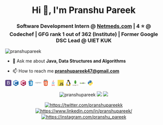 <h1 align="center">Hi 👋, I'm Pranshu Pareek</h1>
<h3 align="center">Software Development Intern @ <a href="https://netmeds.com">Netmeds.com</a> | 4 ⭐ @ Codechef | GFG rank 1 out of 362 (Institute) | Former Google DSC Lead @ UIET KUK</h3>

<p align="left"> <img src="https://komarev.com/ghpvc/?username=pranshupareek&color=green&style=flat-square" alt="pranshupareek" /> </p>

- 💬 Ask me about **Java, Data Structures and Algorithms**

- 📫 How to reach me **pranshupareek47@gmail.com**

<p align="left">
  <img src="https://raw.githubusercontent.com/devicons/devicon/master/icons/bootstrap/bootstrap-plain.svg" alt="bootstrap" width="20" height="20"/>
  <img src="https://raw.githubusercontent.com/devicons/devicon/master/icons/c/c-original.svg" alt="c" width="20" height="20"/> 
  <img src="https://raw.githubusercontent.com/devicons/devicon/master/icons/cplusplus/cplusplus-original.svg" alt="cplusplus" width="20" height="20"/> 
  <img src="https://raw.githubusercontent.com/devicons/devicon/master/icons/css3/css3-original-wordmark.svg" alt="css3" width="20" height="20"/> 
  <img src="https://raw.githubusercontent.com/devicons/devicon/master/icons/express/express-original-wordmark.svg" alt="express" width="20" height="20"/>
  <img src="https://raw.githubusercontent.com/devicons/devicon/master/icons/html5/html5-original-wordmark.svg" alt="html5" width="20" height="20"/> 
  <img src="https://raw.githubusercontent.com/devicons/devicon/master/icons/java/java-original-wordmark.svg" alt="java" width="20" height="20"/> 
  <img src="https://raw.githubusercontent.com/devicons/devicon/master/icons/javascript/javascript-original.svg" alt="javascript" width="20" height="20"/> 
  <img src="https://raw.githubusercontent.com/devicons/devicon/master/icons/linux/linux-original.svg" alt="linux" width="20" height="20"/> 
  <img src="https://raw.githubusercontent.com/devicons/devicon/master/icons/mongodb/mongodb-original-wordmark.svg" alt="mongodb" width="20" height="20"/> 
  <img src="https://raw.githubusercontent.com/devicons/devicon/master/icons/nodejs/nodejs-original-wordmark.svg" alt="nodejs" width="20" height="20"/> 
  <img src="https://raw.githubusercontent.com/devicons/devicon/master/icons/python/python-original.svg" alt="python" width="20" height="20"/> 
</p>
<p align="center"> 
  <img src="https://github-readme-stats.vercel.app/api?username=pranshupareek&show_icons=true&count_private=true" alt="pranshupareek"/> 
  <img src="https://github-readme-stats.vercel.app/api/top-langs/?username=pranshupareek">
  <img src="https://github-readme-streak-stats.herokuapp.com/?user=pranshupareek">
</p>

<p align="center">
<a href="https://twitter.com/pranshupareekk" target="blank"><img align="center" src="https://cdn.jsdelivr.net/npm/simple-icons@3.0.1/icons/twitter.svg" alt="https://twitter.com/pranshupareekk" height="20" width="20" /></a>
<a href="https://www.linkedin.com/in/pranshupareek/" target="blank"><img align="center" src="https://cdn.jsdelivr.net/npm/simple-icons@3.0.1/icons/linkedin.svg" alt="https://www.linkedin.com/in/pranshupareek/" height="20" width="20" /></a>
<a href="https://instagram.com/pranshu_pareek" target="blank"><img align="center" src="https://cdn.jsdelivr.net/npm/simple-icons@3.0.1/icons/instagram.svg" alt="https://instagram.com/pranshu_pareek" height="20" width="20" /></a>
</p>
